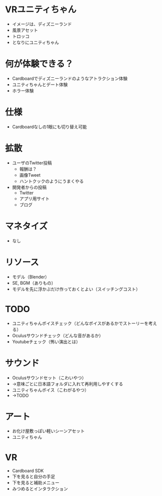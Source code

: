 # VRユニティちゃん
* イメージは、ディズニーランド
* 風景アセット
* トロッコ
* となりにユニティちゃん

# 何が体験できる？
* Cardboardでディズニーランドのようなアトラクション体験
* ユニティちゃんとデート体験
* ホラー体験

# 仕様

* Cardboardなしの1眼にも切り替え可能

# 拡散
* ユーザのTwitter投稿
	* 報酬は？
	* 画像Tweet
	* ハントクックのようにうまくやる
* 開発者からの投稿
	* Twitter
	* アプリ用サイト
	* ブログ

# マネタイズ
* なし

# リソース
* モデル（Blender）
* SE, BGM（ありもの）
* モデルを先に浮かぶだけ作っておくとよい（スイッチングコスト）


# TODO

* ユニティちゃんボイスチェック（どんなボイスがあるかでストーリーを考える）
* Oculusサウンドチェック（どんな音があるか）
* Youtubeチェック（怖い演出とは）


# サウンド
* Oculusサウンドセット（こわいやつ）
* →意味ごとに日本語フォルダに入れて再利用しやすくする
* ユニティちゃんボイス（こわがるやつ）
* →TODO

# アート

* お化け屋敷っぽい軽いシーンアセット
* ユニティちゃん

# VR

* Cardboard SDK
* 下を見ると自分の手足
* 下を見ると補助メニュー
* みつめるとインタラクション